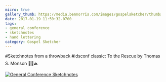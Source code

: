 ```yaml
---
micro: true
gallery_thumb: https://media.bennorris.com/images/gospelsketcher/thumbs/apr-01-monson.jpg
date: 2017-01-19 11:50:32-0700
tags:
- general conference
- sketchnotes
- hand lettering
category: Gospel Sketcher
---
```


#Sketchnotes from a throwback #ldsconf classic: To the Rescue by Thomas S. Monson ✍🏼⛪️

[![General Conference Sketchnotes](https://media.bennorris.com/images/gospelsketcher/general-conference/apr-01-monson.jpg)](https://media.bennorris.com/images/gospelsketcher/general-conference/apr-01-monson.jpg)
